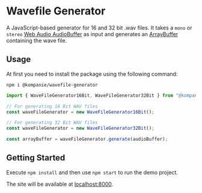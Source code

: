 # Wavefile Generator

A JavaScript-based generator for 16 and 32 bit .wav files.
It takes a `mono` or `stereo` [Web Audio AudioBuffer](https://developer.mozilla.org/en-US/docs/Web/API/AudioBuffer) as input and generates an [ArrayBuffer](https://developer.mozilla.org/en-US/docs/Web/JavaScript/Reference/Global_Objects/ArrayBuffer) containing the wave file.

## Usage

At first you need to install the package using the following command:
```
npm i @kompanie/wavefile-generator
```

```js
import { WaveFileGenerator16Bit, WaveFileGenerator32Bit } from "@kompanie/wavefile-generator";

// For generating 16 Bit WAV files
const waveFileGenerator = new WaveFileGenerator16Bit();

// For generating 32 Bit WAV files
const waveFileGenerator = new WaveFileGenerator32Bit();

const arrayBuffer = waveFileGenerator.generate(audioBuffer);
```

## Getting Started

Execute `npm install` and then use `npm start` to run the demo project.

The site will be available at [localhost:8000](http://localhost:8000).